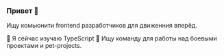 ### Привет 👋

Ищу комьюнити frontend разработчиков для движенния вперёд.


🌱 Я сейчас изучаю TypeScript
👯 Ищу команду для работы над боевыми проектами и pet-projects.




<!--
**ArtemHard/ArtemHard** is a ✨ _special_ ✨ repository because its `README.md` (this file) appears on your GitHub profile.

Here are some ideas to get you started:

- 🔭 I’m currently working on ...
- 🌱 I’m currently learning ...
- 👯 I’m looking to collaborate on ...
- 🤔 I’m looking for help with 
- 💬 Ask me about ...
- 📫 How to reach me: ...
- 😄 Pronouns: ...
- ⚡ Fun fact: ...
-->
